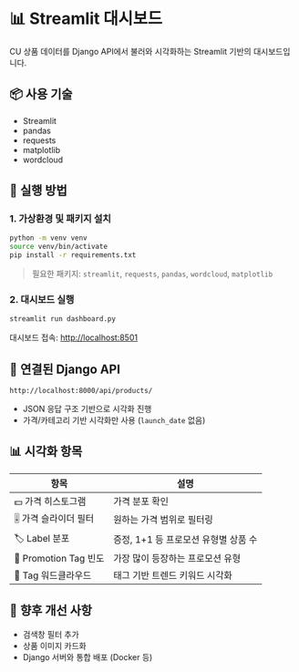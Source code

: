 # 📊 Streamlit 대시보드

CU 상품 데이터를 Django API에서 불러와 시각화하는 Streamlit 기반의 대시보드입니다.

## 📦 사용 기술

- Streamlit
- pandas
- requests
- matplotlib
- wordcloud

## 🚀 실행 방법

### 1. 가상환경 및 패키지 설치

```bash
python -m venv venv
source venv/bin/activate
pip install -r requirements.txt
```

> 필요한 패키지: `streamlit`, `requests`, `pandas`, `wordcloud`, `matplotlib`

### 2. 대시보드 실행

```bash
streamlit run dashboard.py
```

대시보드 접속: [http://localhost:8501](http://localhost:8501)

## 🔗 연결된 Django API

```
http://localhost:8000/api/products/
```

- JSON 응답 구조 기반으로 시각화 진행
- 가격/카테고리 기반 시각화만 사용 (`launch_date` 없음)

## 📊 시각화 항목

| 항목 | 설명 |
|------|------|
| 💵 가격 히스토그램 | 가격 분포 확인 |
| 🎚️ 가격 슬라이더 필터 | 원하는 가격 범위로 필터링 |
| 🏷️ Label 분포 | 증정, 1+1 등 프로모션 유형별 상품 수 |
| 🎯 Promotion Tag 빈도 | 가장 많이 등장하는 프로모션 유형 |
| 🧩 Tag 워드클라우드 | 태그 기반 트렌드 키워드 시각화 |


## 🎒 향후 개선 사항

- 검색창 필터 추가
- 상품 이미지 카드화
- Django 서버와 통합 배포 (Docker 등)
